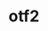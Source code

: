 ---
title: "otf2"
layout: cache
categories: [package, v0.22.1]
meta: {"versions": ["3.0.3"], "compilers": ["cce@=15.0.1", "gcc@=11.4.0", "gcc@=9.4.0", "oneapi@=2024.0.0"], "oss": ["rhel8", "ubuntu20.04", "ubuntu22.04"], "platforms": ["linux"], "targets": ["neoverse_v1", "neoverse_v2", "ppc64le", "x86_64_v3", "zen4"], "stacks": ["e4s", "e4s-cray-rhel", "e4s-neoverse-v2", "e4s-neoverse_v1", "e4s-oneapi", "e4s-power", "e4s-rocm-external", "root"], "num_specs": 6, "num_specs_by_stack": {"root": 6, "e4s-cray-rhel": 1, "e4s-power": 1, "e4s-neoverse_v1": 1, "e4s-neoverse-v2": 1, "e4s-rocm-external": 1, "e4s": 1, "e4s-oneapi": 1}}
spec_details: [{"hash": "3kczkoyveluiycyh32odsdqt4yorhyaa", "compiler": "cce@=15.0.1", "versions": ["3.0.3"], "os": "rhel8", "platform": "linux", "target": "zen4", "variants": ["build_system=autotools", "patches=7e56d93"], "stacks": ["root", "e4s-cray-rhel"], "size": "-", "tarball": "https://binaries.spack.io/v0.22.1/build_cache/linux-rhel8-zen4/cce-15.0.1/otf2-3.0.3/linux-rhel8-zen4-cce-15.0.1-otf2-3.0.3-3kczkoyveluiycyh32odsdqt4yorhyaa.spack"}, {"hash": "lwqvg2py3gdxxcrmxwgsnmg6vmsctv62", "compiler": "gcc@=9.4.0", "versions": ["3.0.3"], "os": "ubuntu20.04", "platform": "linux", "target": "ppc64le", "variants": ["build_system=autotools", "patches=7e56d93"], "stacks": ["root", "e4s-power"], "size": "-", "tarball": "https://binaries.spack.io/v0.22.1/build_cache/linux-ubuntu20.04-ppc64le/gcc-9.4.0/otf2-3.0.3/linux-ubuntu20.04-ppc64le-gcc-9.4.0-otf2-3.0.3-lwqvg2py3gdxxcrmxwgsnmg6vmsctv62.spack"}, {"hash": "icoufynaalxq6lnzsnzf23kn3dtm2mpk", "compiler": "gcc@=11.4.0", "versions": ["3.0.3"], "os": "ubuntu22.04", "platform": "linux", "target": "neoverse_v1", "variants": ["build_system=autotools", "patches=7e56d93"], "stacks": ["e4s-neoverse_v1", "root"], "size": "-", "tarball": "https://binaries.spack.io/v0.22.1/build_cache/linux-ubuntu22.04-neoverse_v1/gcc-11.4.0/otf2-3.0.3/linux-ubuntu22.04-neoverse_v1-gcc-11.4.0-otf2-3.0.3-icoufynaalxq6lnzsnzf23kn3dtm2mpk.spack"}, {"hash": "sx5wghpmafqxarhezh4mubyq3vnwcjzb", "compiler": "gcc@=11.4.0", "versions": ["3.0.3"], "os": "ubuntu22.04", "platform": "linux", "target": "neoverse_v2", "variants": ["build_system=autotools", "patches=7e56d93"], "stacks": ["e4s-neoverse-v2", "root"], "size": "-", "tarball": "https://binaries.spack.io/v0.22.1/build_cache/linux-ubuntu22.04-neoverse_v2/gcc-11.4.0/otf2-3.0.3/linux-ubuntu22.04-neoverse_v2-gcc-11.4.0-otf2-3.0.3-sx5wghpmafqxarhezh4mubyq3vnwcjzb.spack"}, {"hash": "n2moepurkq6x7wizkr2vehc2ncqendup", "compiler": "gcc@=11.4.0", "versions": ["3.0.3"], "os": "ubuntu22.04", "platform": "linux", "target": "x86_64_v3", "variants": ["build_system=autotools", "patches=7e56d93"], "stacks": ["e4s-rocm-external", "root", "e4s"], "size": "-", "tarball": "https://binaries.spack.io/v0.22.1/build_cache/linux-ubuntu22.04-x86_64_v3/gcc-11.4.0/otf2-3.0.3/linux-ubuntu22.04-x86_64_v3-gcc-11.4.0-otf2-3.0.3-n2moepurkq6x7wizkr2vehc2ncqendup.spack"}, {"hash": "wwm7uzir3vo3szfrj3kaiccmmd7gsdku", "compiler": "oneapi@=2024.0.0", "versions": ["3.0.3"], "os": "ubuntu22.04", "platform": "linux", "target": "x86_64_v3", "variants": ["build_system=autotools", "patches=7e56d93"], "stacks": ["e4s-oneapi", "root"], "size": "-", "tarball": "https://binaries.spack.io/v0.22.1/build_cache/linux-ubuntu22.04-x86_64_v3/oneapi-2024.0.0/otf2-3.0.3/linux-ubuntu22.04-x86_64_v3-oneapi-2024.0.0-otf2-3.0.3-wwm7uzir3vo3szfrj3kaiccmmd7gsdku.spack"}]
---
